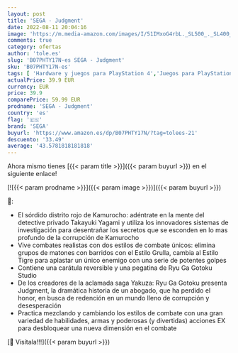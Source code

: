 ```yaml
---
layout: post
title: 'SEGA - Judgment'
date: 2022-08-11 20:04:16
image: 'https://m.media-amazon.com/images/I/51IMxoG4rbL._SL500_._SL400_.jpg'
comments: true
category: ofertas
author: 'tole.es'
slug: 'B07PHTY17N-es SEGA - Judgment'
sku: 'B07PHTY17N-es'
tags: [ 'Hardware y juegos para PlayStation 4','Juegos para PlayStation 4','Videojuegos','sega','🇪🇸', ]
actualPrice: 39.9 EUR
currency: EUR
price: 39.9
comparePrice: 59.99 EUR
prodname: 'SEGA - Judgment'
country: 'es'
flag: '🇪🇸'
brand: 'SEGA'
buyurl: 'https://www.amazon.es/dp/B07PHTY17N/?tag=tolees-21'
descuento: '33.49'
average: '43.5781818181818'
---
```


Ahora mismo tienes [{{< param title >}}]({{< param buyurl >}}) en el siguiente enlace!

[![{{< param prodname >}}]({{< param image >}})]({{< param buyurl >}})

🔎:

- El sórdido distrito rojo de Kamurocho: adéntrate en la mente del detective privado Takayuki Yagami y utiliza los innovadores sistemas de investigación para desentrañar los secretos que se esconden en lo mas profundo de la corrupción de Kamurocho
- Vive combates realistas con dos estilos de combate únicos: elimina grupos de matones con barridos con el Estilo Grulla, cambia al Estilo Tigre para aplastar un único enemigo con una serie de potentes golpes
- Contiene una carátula reversible y una pegatina de Ryu Ga Gotoku Studio
- De los creadores de la aclamada saga Yakuza: Ryu Ga Gotoku presenta Judgment, la dramática historia de un abogado, que ha perdido el honor, en busca de redención en un mundo lleno de corrupción y desesperación
- Practica mezclando y cambiando los estilos de combate con una gran variedad de habilidades, armas y poderosas (y divertidas) acciones EX para desbloquear una nueva dimensión en el combate

[🛒 Visítala!!!]({{< param buyurl >}})
